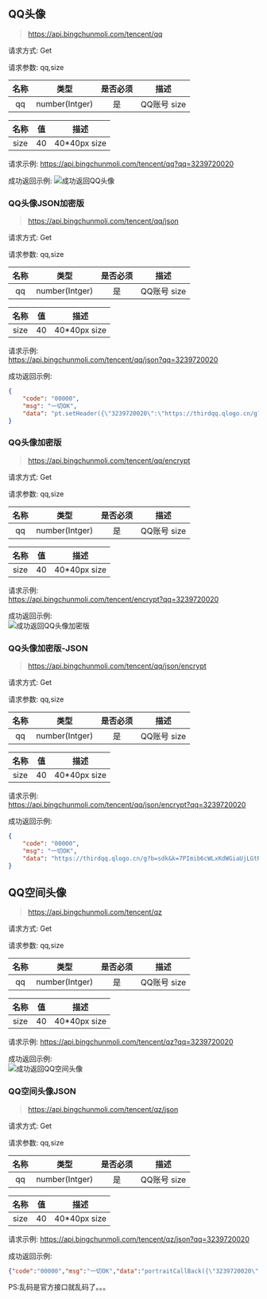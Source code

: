 ## <span id="QQ头像">QQ头像</spsn>

> https://api.bingchunmoli.com/tencent/qq

请求方式: Get

请求参数: qq,size

名称|类型|是否必须|描述
:-:|:-:|:-:|:-:
qq|number(Intger)|是|QQ账号 size|number(Intger)|否|图片大小,默认值140 限定可选值(仅支持):

名称|值|描述
:-:|:-:|:-:
size|40|40*40px size|100|100*100px size|140|140*140px size|160|160*160px size|640|640*640px

请求示例:
https://api.bingchunmoli.com/tencent/qq?qq=3239720020

成功返回示例:
![成功返回QQ头像](https://api.bingchunmoli.com/tencent/qq?qq=3239720020)

### <span id="QQ头像加密JSON版">QQ头像JSON加密版</spsn>

> https://api.bingchunmoli.com/tencent/qq/json

请求方式: Get

请求参数: qq,size

名称|类型|是否必须|描述
:-:|:-:|:-:|:-:
qq|number(Intger)|是|QQ账号 size|number(Intger)|否|图片大小,默认值140 限定可选值(仅支持):

名称|值|描述
:-:|:-:|:-:
size|40|40*40px size|100|100*100px size|140|140*140px size|160|160*160px size|640|640*640px

请求示例:  
https://api.bingchunmoli.com/tencent/qq/json?qq=3239720020

成功返回示例:

```json
{
    "code": "00000",
    "msg": "一切OK",
    "data": "pt.setHeader({\"3239720020\":\"https://thirdqq.qlogo.cn/g?b=sdk&k=7PImib6cWLxKdWGiaUjLGtRg&s=140&t=1581145018\"})"
}
```

### <span id="QQ头像加密版">QQ头像加密版</spsn>

> https://api.bingchunmoli.com/tencent/qq/encrypt

请求方式: Get

请求参数: qq,size

名称|类型|是否必须|描述
:-:|:-:|:-:|:-:
qq|number(Intger)|是|QQ账号 size|number(Intger)|否|图片大小,默认值140 限定可选值(仅支持):

名称|值|描述
:-:|:-:|:-:
size|40|40*40px size|100|100*100px size|140|140*140px size|160|160*160px size|640|640*640px

请求示例:  
https://api.bingchunmoli.com/tencent/encrypt?qq=3239720020

成功返回示例:  
![成功返回QQ头像加密版](https://api.bingchunmoli.com/tencent/qq/encrypt?qq=3239720020)


### <span id="QQ头像加密版">QQ头像加密版-JSON</spsn>

> https://api.bingchunmoli.com/tencent/qq/json/encrypt

请求方式: Get

请求参数: qq,size

名称|类型|是否必须|描述
:-:|:-:|:-:|:-:
qq|number(Intger)|是|QQ账号 size|number(Intger)|否|图片大小,默认值140 限定可选值(仅支持):

名称|值|描述
:-:|:-:|:-:
size|40|40*40px size|100|100*100px size|140|140*140px size|160|160*160px size|640|640*640px

请求示例:  
https://api.bingchunmoli.com/tencent/qq/json/encrypt?qq=3239720020

成功返回示例:  
```json
{
    "code": "00000",
    "msg": "一切OK",
    "data": "https://thirdqq.qlogo.cn/g?b=sdk&k=7PImib6cWLxKdWGiaUjLGtRg&s=140&t=1581145018"
}
```

## <span id="QQ空间头像">QQ空间头像</spsn>

> https://api.bingchunmoli.com/tencent/qz

请求方式: Get

请求参数: qq,size

名称|类型|是否必须|描述
:-:|:-:|:-:|:-:
qq|number(Intger)|是|QQ账号 size|number(Intger)|否|图片大小,默认值140 限定可选值(仅支持):

名称|值|描述
:-:|:-:|:-:
size|40|40*40px size|100|100*100px size|140|140*140px size|160|160*160px size|640|640*640px

请求示例:
https://api.bingchunmoli.com/tencent/qz?qq=3239720020

成功返回示例:  
![成功返回QQ空间头像](https://api.bingchunmoli.com/tencent/qz?qq=3239720020)

### <span id="QQ空间头像JSON版">QQ空间头像JSON</spsn>

> https://api.bingchunmoli.com/tencent/qz/json

请求方式: Get

请求参数: qq,size

名称|类型|是否必须|描述
:-:|:-:|:-:|:-:
qq|number(Intger)|是|QQ账号 size|number(Intger)|否|图片大小,默认值140 限定可选值(仅支持):

名称|值|描述
:-:|:-:|:-:
size|40|40*40px size|100|100*100px size|140|140*140px size|160|160*160px size|640|640*640px

请求示例:
https://api.bingchunmoli.com/tencent/qz/json?qq=3239720020

成功返回示例:

```json
{"code":"00000","msg":"一切OK","data":"portraitCallBack({\"3239720020\":[\"http://qlogo1.store.qq.com/qzone/3239720020/3239720020/100\",52,-1,0,0,0,\"��һ���ӡ����\",0]})"}
```

PS:乱码是官方接口就乱码了。。。